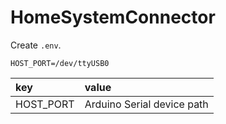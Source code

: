 # HomeSystemConnector

Create `.env`.

```env
HOST_PORT=/dev/ttyUSB0
```

|key|value|
|:--|:--|
|HOST_PORT|Arduino Serial device path|
